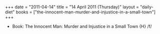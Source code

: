 +++
date = "2011-04-14"
title = "14 April 2011 (Thursday)"
layout = "daily-diet"
books = ["the-innocent-man-murder-and-injustice-in-a-small-town"]
+++


* Book: The Innocent Man: Murder and Injustice in a Small Town {H} /f/
